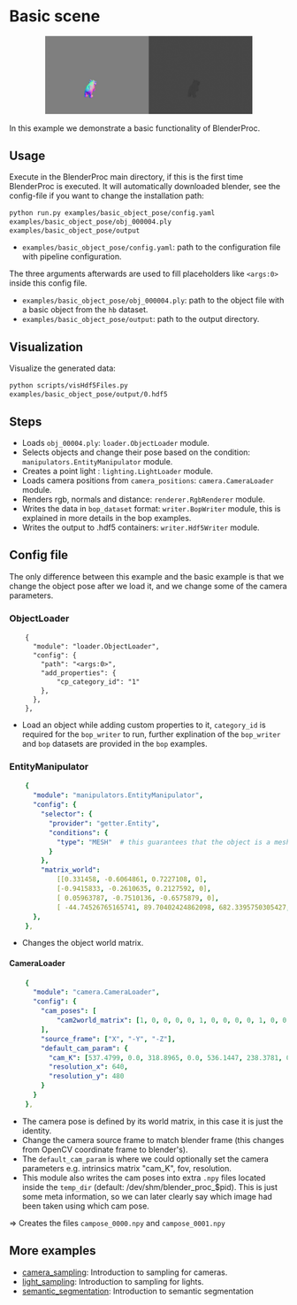 # Basic scene

<p align="center">
<img src="rendering_0.jpg" alt="Front readme image" width=375>
</p>

In this example we demonstrate a basic functionality of BlenderProc.

## Usage

Execute in the BlenderProc main directory, if this is the first time BlenderProc is executed. It will automatically
downloaded blender, see the config-file if you want to change the installation path:

```
python run.py examples/basic_object_pose/config.yaml examples/basic_object_pose/obj_000004.ply examples/basic_object_pose/output
```

* `examples/basic_object_pose/config.yaml`: path to the configuration file with pipeline configuration.

The three arguments afterwards are used to fill placeholders like `<args:0>` inside this config file.
* `examples/basic_object_pose/obj_000004.ply`: path to the object file with a basic object from the `hb` dataset.
* `examples/basic_object_pose/output`: path to the output directory.

## Visualization

Visualize the generated data:

```
python scripts/visHdf5Files.py examples/basic_object_pose/output/0.hdf5
```

## Steps

* Loads `obj_00004.ply`: `loader.ObjectLoader` module.
* Selects objects and change their pose based on the condition: `manipulators.EntityManipulator` module.
* Creates a point light : `lighting.LightLoader` module.
* Loads camera positions from `camera_positions`: `camera.CameraLoader` module.
* Renders rgb, normals and distance: `renderer.RgbRenderer` module.
* Writes the data in `bop_dataset` format: `writer.BopWriter` module, this is explained in more details in the bop
  examples.
* Writes the output to .hdf5 containers: `writer.Hdf5Writer` module.

## Config file

The only difference between this example and the basic example is that we change the object pose after we load it, and
we change some of the camera parameters.

### ObjectLoader
```
    {
      "module": "loader.ObjectLoader",
      "config": {
        "path": "<args:0>", 
        "add_properties": {
            "cp_category_id": "1"
        }, 
      },
    },
```
* Load an object while adding custom properties to it, `category_id` is required for the `bop_writer` to run, further
  explination of the `bop_writer` and `bop` datasets are provided in the `bop` examples.

### EntityManipulator

```yaml
    {
      "module": "manipulators.EntityManipulator",
      "config": {
        "selector": {
          "provider": "getter.Entity",
          "conditions": {
            "type": "MESH"  # this guarantees that the object is a mesh, and not for example a camera
          }
        },
        "matrix_world":
            [[0.331458, -0.6064861, 0.7227108, 0],
            [-0.9415833, -0.2610635, 0.2127592, 0],
            [ 0.05963787, -0.7510136, -0.6575879, 0],
            [ -44.74526765165741, 89.70402424862098, 682.3395750305427, 1.0]],
      },
    },
```

* Changes the object world matrix.

#### CameraLoader

```yaml
    {
      "module": "camera.CameraLoader",
      "config": {
        "cam_poses": [
            "cam2world_matrix": [1, 0, 0, 0, 0, 1, 0, 0, 0, 0, 1, 0, 0, 0, 0, 1]
        ], 
        "source_frame": ["X", "-Y", "-Z"],
        "default_cam_param": {
          "cam_K": [537.4799, 0.0, 318.8965, 0.0, 536.1447, 238.3781, 0.0, 0.0, 1.0],
          "resolution_x": 640,
          "resolution_y": 480
        }
      }
    },
```

* The camera pose is defined by its world matrix, in this case it is just the identity.
* Change the camera source frame to match blender frame (this changes from OpenCV coordinate frame to blender's).
* The `default_cam_param` is where we could optionally set the camera parameters e.g. intrinsics matrix "cam_K", fov, resolution.
* This module also writes the cam poses into extra `.npy` files located inside the `temp_dir` (default: /dev/shm/blender_proc_$pid). This is just some meta information, so we can later clearly say which image had been taken using which cam pose.

=> Creates the files `campose_0000.npy` and `campose_0001.npy` 

## More examples

* [camera_sampling](../camera_sampling): Introduction to sampling for cameras.
* [light_sampling](../light_sampling): Introduction to sampling for lights.
* [semantic_segmentation](../semantic_segmentation): Introduction to semantic segmentation
